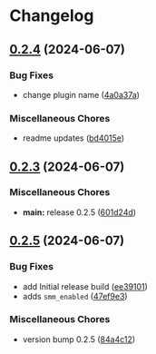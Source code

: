 # Changelog

## [0.2.4](https://github.com/devuri/wp-site-maintenance/compare/0.2.3...0.2.4) (2024-06-07)


### Bug Fixes

* change plugin name ([4a0a37a](https://github.com/devuri/wp-site-maintenance/commit/4a0a37a772987a0d930e09dc88892c8a52862395))


### Miscellaneous Chores

* readme updates ([bd4015e](https://github.com/devuri/wp-site-maintenance/commit/bd4015e0f2c9def140e7055fd28ab34332cbe86f))

## [0.2.3](https://github.com/devuri/wp-site-maintenance/compare/0.2.5...0.2.3) (2024-06-07)


### Miscellaneous Chores

* **main:** release 0.2.5 ([601d24d](https://github.com/devuri/wp-site-maintenance/commit/601d24dbe0f1e09110250dd76d837c0bbc9cc388))

## [0.2.5](https://github.com/devuri/wp-site-maintenance/compare/v0.2.1...0.2.5) (2024-06-07)


### Bug Fixes

* add Initial release build ([ee39101](https://github.com/devuri/wp-site-maintenance/commit/ee3910145fb69b507baeda8dfa75e5dc072c3af8))
* adds `smm_enabled` ([47ef9e3](https://github.com/devuri/wp-site-maintenance/commit/47ef9e3e0106f2b989ba856d2b5326a29c6ec184))


### Miscellaneous Chores

* version bump 0.2.5 ([84a4c12](https://github.com/devuri/wp-site-maintenance/commit/84a4c127d1b99e65f39a740f6171f1bb75cfc69b))
